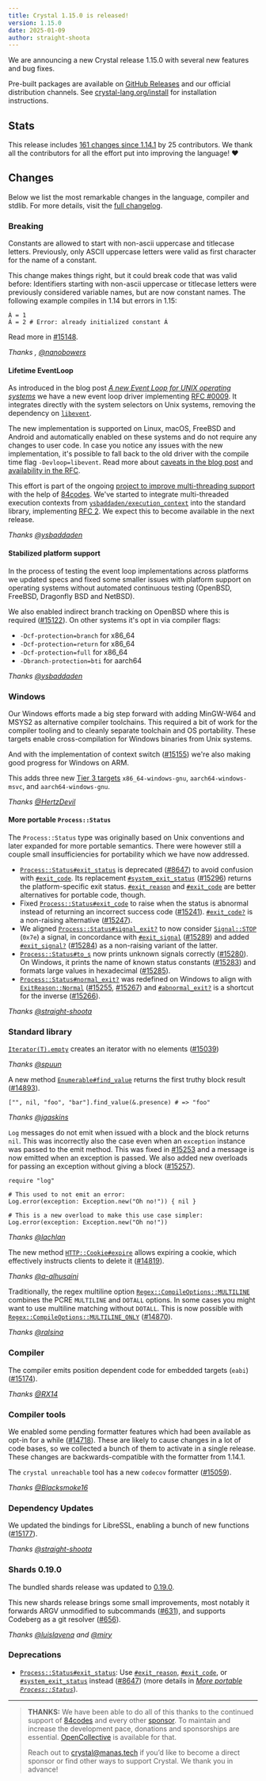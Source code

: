 ```yaml
---
title: Crystal 1.15.0 is released!
version: 1.15.0
date: 2025-01-09
author: straight-shoota
---
```


We are announcing a new Crystal release 1.15.0 with several new features and bug fixes.

Pre-built packages are available on [GitHub Releases](https://github.com/crystal-lang/crystal/releases/tag/1.15.0)
and our official distribution channels.
See [crystal-lang.org/install](https://crystal-lang.org/install/) for
installation instructions.

## Stats

This release includes [161 changes since 1.14.1](https://github.com/crystal-lang/crystal/pulls?q=is%3Apr+milestone%3A1.15.0)
by 25 contributors.  We thank all the contributors for all the effort put into
improving the language! ❤️

## Changes

Below we list the most remarkable changes in the language, compiler and stdlib.
For more details, visit the [full changelog](https://github.com/crystal-lang/crystal/releases/tag/1.15.0).

### Breaking

Constants are allowed to start with non-ascii uppercase and titlecase letters.
Previously, only ASCII uppercase letters were valid as first character for the
name of a constant.

This change makes things right, but it could break code that was valid before:
Identifiers starting with non-ascii uppercase or titlecase letters were
previously considered variable names, but are now constant names.
The following example compiles in 1.14 but errors in 1.15:

```cr
Á = 1
Á = 2 # Error: already initialized constant Á
```

Read more in [#15148].

_Thanks , [@nanobowers]_

[#15148]: https://github.com/crystal-lang/crystal/pull/15148

#### Lifetime EventLoop

As introduced in the blog post [_A new Event Loop for UNIX operating systems_](/2024/11/05/lifetime-event-loop/)
we have a new event loop driver implementing [RFC #0009].
It integrates directly with the system selectors on Unix systems, removing the
dependency on [`libevent`].

The new implementation is supported on Linux, macOS, FreeBSD and Android and
automatically enabled on these systems and do not require any changes to user
code.
In case you notice any issues with the new implementation, it's possible to fall
back to the old driver with the compile time flag `-Devloop=libevent`.
Read more about [caveats in the blog post][caveats] and [availability in the RFC][availability].

This effort is part of the ongoing [project to improve multi-threading support](/2024/02/09/84codes-manas-mt)
with the help of [84codes].
We've started to integrate multi-threaded execution contexts from [`ysbaddaden/execution_context`]
into the standard library, implementing [RFC 2](https://github.com/crystal-lang/rfcs/pull/2).
We expect this to become available in the next release.

_Thanks [@ysbaddaden]_

[`libevent`]: https://libevent.org/
[caveats]: /2024/11/05/lifetime-event-loop/#caveats
[availability]: https://github.com/crystal-lang/rfcs/blob/main/text/0009-lifetime-event_loop.md#availability
[RFC #0009]: https://github.com/crystal-lang/rfcs/blob/main/text/0009-lifetime-event_loop.md
[`ysbaddaden/execution_context`]: https://github.com/ysbaddaden/execution_context

#### Stabilized platform support

In the process of testing the event loop implementations across platforms we
updated specs and fixed some smaller issues with platform support on operating
systems without automated continuous testing (OpenBSD, FreeBSD, Dragonfly BSD
and NetBSD).

We also enabled indirect branch tracking on OpenBSD where this is required
([#15122]). On other systems it's opt in via compiler flags:

- `-Dcf-protection=branch` for x86_64
- `-Dcf-protection=return` for x86_64
- `-Dcf-protection=full` for x86_64
- `-Dbranch-protection=bti` for aarch64

_Thanks  [@ysbaddaden]_

[#15122]: https://github.com/crystal-lang/crystal/issues/15122

### Windows

Our Windows efforts made a big step forward with adding MinGW-W64 and MSYS2 as
alternative compiler toolchains.  This required a bit of work for the compiler
tooling and to cleanly separate toolchain and OS portability.  These targets
enable cross-compilation for Windows binaries from Unix systems.

And with the implementation of context switch ([#15155]) we're also making good
progress for Windows on ARM.

This adds three new [Tier 3 targets](https://crystal-lang.org/reference/1.15/syntax_and_semantics/platform_support.html)
`x86_64-windows-gnu`, `aarch64-windows-msvc`, and `aarch64-windows-gnu`.

_Thanks  [@HertzDevil]_

[#15155]: https://github.com/crystal-lang/crystal/issues/15155

#### More portable `Process::Status`

The `Process::Status` type was originally based on Unix conventions and
later expanded for more portable semantics.  There were however still a couple
small insufficiencies for portability which we have now addressed.

- [`Process::Status#exit_status`] is deprecated ([#8647]) to avoid confusion with
  [`#exit_code`].  Its replacement [`#system_exit_status`] ([#15296]) returns the
  platform-specific exit status.  [`#exit_reason`] and [`#exit_code`] are better
  alternatives for portable code, though.
- Fixed [`Process::Status#exit_code`] to raise when the status is abnormal instead
  of returning an incorrect success code ([#15241]).  [`#exit_code?`] is a
  non-raising alternative ([#15247]).
- We aligned [`Process::Status#signal_exit?`] to now consider [`Signal::STOP`]
  (`0x7e`) a signal, in concordance with  [`#exit_signal`] ([#15289]) and added
  [`#exit_signal?`] ([#15284]) as a non-raising variant of the latter.
- [`Process::Status#to_s`] now prints unknown signals correctly ([#15280]).
  On Windows, it prints the name of known status constants ([#15283]) and
  formats large values in hexadecimal ([#15285]).
- [`Process::Status#normal_exit?`] was redefined on Windows to align with
  [`ExitReason::Normal`] ([#15255], [#15267]) and [`#abnormal_exit?`] is a shortcut
  for the inverse ([#15266]).

_Thanks  [@straight-shoota]_

[#8647]: https://github.com/crystal-lang/crystal/issues/8647
[#15296]: https://github.com/crystal-lang/crystal/issues/15296
[#15241]: https://github.com/crystal-lang/crystal/issues/15241
[#15247]: https://github.com/crystal-lang/crystal/issues/15247
[#15289]: https://github.com/crystal-lang/crystal/issues/15289
[#15284]: https://github.com/crystal-lang/crystal/issues/15284
[#15280]: https://github.com/crystal-lang/crystal/issues/15280
[#15283]: https://github.com/crystal-lang/crystal/issues/15283
[#15285]: https://github.com/crystal-lang/crystal/issues/15285
[#15255]: https://github.com/crystal-lang/crystal/issues/15255
[#15267]: https://github.com/crystal-lang/crystal/issues/15267
[#15266]: https://github.com/crystal-lang/crystal/issues/15266

### Standard library

[`Iterator(T).empty`] creates an iterator with no elements ([#15039])

_Thanks [@spuun]_

A new method [`Enumerable#find_value`] returns the first truthy block result ([#14893]).

```cr
["", nil, "foo", "bar"].find_value(&.presence) # => "foo"
```

_Thanks [@jgaskins]_

`Log` messages do not emit when issued with a block and the block returns `nil`.
This was incorrectly also the case even when an `exception` instance was passed
to the emit method. This was fixed in [#15253] and a message is now emitted when
an exception is passed. We also added new overloads for passing an exception
without giving a block ([#15257]).

```cr
require "log"

# This used to not emit an error:
Log.error(exception: Exception.new("Oh no!")) { nil }

# This is a new overload to make this use case simpler:
Log.error(exception: Exception.new("Oh no!"))
```

_Thanks [@lachlan]_

The new method [`HTTP::Cookie#expire`] allows expiring a cookie, which
effectively instructs clients to delete it ([#14819]).

_Thanks [@a-alhusaini]_

Traditionally, the regex multiline option [`Regex::CompileOptions::MULTILINE`]
combines the PCRE `MULTILINE` and `DOTALL` options. In some cases you might want
to use multiline matching without `DOTALL`. This is now possible with [`Regex::CompileOptions::MULTILINE_ONLY`] ([#14870]).

_Thanks [@ralsina]_

[#15039]: https://github.com/crystal-lang/crystal/issues/15039
[#14893]: https://github.com/crystal-lang/crystal/issues/14893
[#15253]: https://github.com/crystal-lang/crystal/issues/15253
[#15257]: https://github.com/crystal-lang/crystal/issues/15257
[#14819]: https://github.com/crystal-lang/crystal/issues/14819
[#14870]: https://github.com/crystal-lang/crystal/issues/14870

### Compiler

The compiler emits position dependent code for embedded targets (`eabi`) ([#15174]).

_Thanks  [@RX14]_

[#15174]: https://github.com/crystal-lang/crystal/issues/15174

### Compiler tools

We enabled some pending formatter features which had been available as opt-in
for a while ([#14718]). These are likely to cause changes in a lot of code bases,
so we collected a bunch of them to activate in a single release.
These changes are backwards-compatible with the formatter from 1.14.1.

The `crystal unreachable` tool has a new `codecov` formatter ([#15059]).

_Thanks  [@Blacksmoke16]_

[#14718]: https://github.com/crystal-lang/crystal/issues/14718
[#15059]: https://github.com/crystal-lang/crystal/issues/15059

### Dependency Updates

We updated the bindings for LibreSSL, enabling a bunch of new functions ([#15177]).

_Thanks  [@straight-shoota]_

[#15177]: https://github.com/crystal-lang/crystal/issues/15177

### Shards 0.19.0

The bundled shards release was updated to [0.19.0](https://github.com/crystal-lang/shards/releases/tag/v0.19.0).

This new shards release brings some small improvements, most notably
it forwards ARGV unmodified to subcommands ([#631]), and supports Codeberg as a
git resolver ([#656]).

_Thanks [@luislavena] and [@miry]_

[#631]: https://github.com/crystal-lang/shards/pull/631
[#656]: https://github.com/crystal-lang/shards/pull/656

### Deprecations

- [`Process::Status#exit_status`]\: Use [`#exit_reason`], [`#exit_code`], or [`#system_exit_status`] instead ([#8647])
  (more details in [_More portable `Process::Status`_](#more-portable-processstatus)).

---

> **THANKS:**
> We have been able to do all of this thanks to the continued support of [84codes](https://www.84codes.com/) and every other [sponsor](/sponsors).
> To maintain and increase the development pace, donations and sponsorships are
> essential.  [OpenCollective](https://opencollective.com/crystal-lang) is
> available for that.
>
> Reach out to [crystal@manas.tech](mailto:crystal@manas.tech)
> if you’d like to become a direct sponsor or find other ways to support Crystal.
> We thank you in advance!

[84codes]: https://www.84codes.com/
[@Blacksmoke16]: https://github.com/Blacksmoke16
[@HertzDevil]: https://github.com/HertzDevil
[@RX14]: https://github.com/RX14
[@a-alhusaini]: https://github.com/a-alhusaini
[@jgaskins]: https://github.com/jgaskins
[@lachlan]: https://github.com/lachlan
[@luislavena]: https://github.com/luislavena
[@miry]: https://github.com/miry
[@nanobowers]: https://github.com/nanobowers
[@ralsina]: https://github.com/ralsina
[@spuun]: https://github.com/spuun
[@straight-shoota]: https://github.com/straight-shoota
[@ysbaddaden]: https://github.com/ysbaddaden
[`Enumerable#find_value`]: https://crystal-lang.org/api/1.15.0/Enumerable.html#find_value(if_none=nil,&:T-%3E)-instance-method
[`HTTP::Cookie#expire`]: https://crystal-lang.org/api/1.15.0/HTTP/Cookie.html#expire-instance-method
[`Regex::CompileOptions::MULTILINE`]: https://crystal-lang.org/api/1.15.0/Regex/Options.html#MULTILINE
[`Regex::CompileOptions::MULTILINE_ONLY`]: https://crystal-lang.org/api/1.15.0/Regex/Options.html#MULTILINE_ONLY
[`Process::Status#exit_status`]: https://crystal-lang.org/api/1.15.0/Process/Status.html#exit_status:Int32-instance-method
[`#exit_code`]: https://crystal-lang.org/api/1.15.0/Process/Status.html#exit_code%3AInt32-instance-method
[`#system_exit_status`]: https://crystal-lang.org/api/1.15.0/Process/Status.html#system_exit_status%3AUInt32-instance-method
[`#exit_reason`]: https://crystal-lang.org/api/1.15.0/Process/Status.html#exit_reason%3AExitReason-instance-method
[`Process::Status#exit_code`]: https://crystal-lang.org/api/1.15.0/Process/Status.html#exit_code%3AInt32-instance-method
[`#exit_code?`]: https://crystal-lang.org/api/1.15.0/Process/Status.html#exit_code%3F%3AInt32%7CNil-instance-method
[`Process::Status#signal_exit?`]: https://crystal-lang.org/api/1.15.0/Process/Status.html#signal_exit%3F%3ABool-instance-method
[`Signal::STOP`]: https://crystal-lang.org/api/1.15.0/Signal.html#STOP
[`#exit_signal`]: https://crystal-lang.org/api/1.15.0/Process/Status.html#exit_signal%3ASignal-instance-method
[`#exit_signal?`]: https://crystal-lang.org/api/1.15.0/Process/Status.html#exit_signal%3F%3ASignal%7CNil-instance-method
[`Process::Status#to_s`]: https://crystal-lang.org/api/1.15.0/Process/Status.html#to_s%3AString-instance-method
[`Process::Status#normal_exit?`]: https://crystal-lang.org/api/1.15.0/Process/Status.html#normal_exit%3F%3ABool-instance-method
[`ExitReason::Normal`]: https://crystal-lang.org/api/1.15.0/Process/ExitReason.html#Normal
[`#abnormal_exit?`]: https://crystal-lang.org/api/1.15.0/Process/Status.html#abnormal_exit%3F%3ABool-instance-method
[`Iterator(T).empty`]: https://crystal-lang.org/api/1.15.0/Iterator.html#empty-class-method
